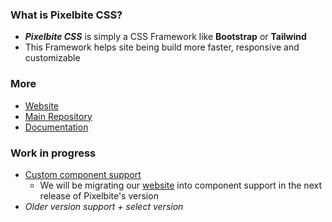 <!--
![img](https://raw.githubusercontent.com/Pixelbite-CSS/.github/main/banner-yellow.png)
-->

### What is Pixelbite CSS?
- ***Pixelbite CSS*** is simply a CSS Framework like **Bootstrap** or **Tailwind**
- This Framework helps site being build more faster, responsive and customizable

### More
- [Website](https://pixelbite-css.github.io)
- [Main Repository](https://github.com/Pixelbite-CSS/pixelbite-css)
- [Documentation](https://github.com/Pixelbite-CSS/.github/blob/main/profile/documentation.md)


### Work in progress
- [Custom component support](https://github.com/Pixelbite-CSS/custom-component-test)
  - We will be migrating our [website](https://pixelbite-css.github.io) into component support in the next release of Pixelbite's version
- _Older version support + select version_
